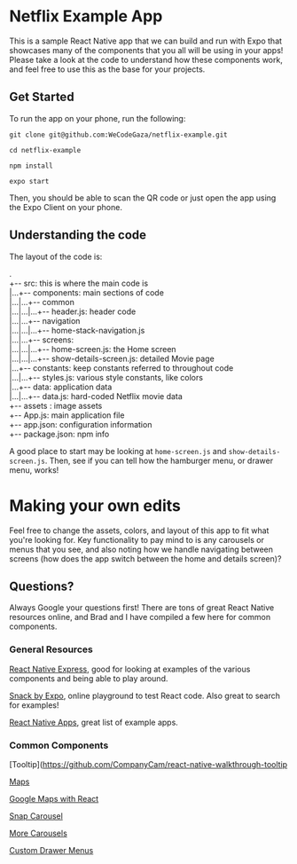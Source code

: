 # Netflix Example  App

This is a sample React Native app that we can build and run with Expo  that showcases many of the components that you all will be using in your apps! Please take a look at the code to understand how these components work, and feel free to use this as the base for your projects.

## Get Started
To run the app on your phone, run the following:

`git clone git@github.com:WeCodeGaza/netflix-example.git`

`cd netflix-example`

`npm install`

`expo start`

Then, you should be able to scan the QR code or just open the app using the Expo Client on your phone.

## Understanding the code
The layout of the code is:

.  
+-- src: this is where the main code is   
|...+-- components: main sections of code  
|...|...+-- common  
|...|...|...+-- header.js: header code  
|...|...+-- navigation  
|...|...|...+-- home-stack-navigation.js   
|...|...+-- screens:  
|...|...|...+-- home-screen.js: the Home screen  
|...|...|...+-- show-details-screen.js: detailed Movie page  
|...+-- constants: keep constants referred to throughout code  
|...|...+-- styles.js: various style constants, like colors   
|...+-- data: application data  
|...|...+-- data.js: hard-coded Netflix movie data  
+-- assets : image assets  
+-- App.js: main application file  
+-- app.json: configuration information  
+-- package.json: npm info  

A good place to start may be looking at `home-screen.js` and `show-details-screen.js`.
Then, see if you can tell how the hamburger menu, or drawer menu, works!

# Making your own edits
Feel free to change the assets, colors, and layout of this app to fit what you're  looking for. Key functionality to pay mind to is any carousels or menus that you see, and also noting how we handle navigating between screens (how does the app switch between the home and details screen)?

## Questions?
Always Google your questions first! There are tons of great React Native resources online, and Brad and I have compiled a few here for common components.

### General Resources
[React Native Express](http://www.reactnativeexpress.com/), good for looking at examples of the various components and being able to play around. 

[Snack by Expo](https://snack.expo.io/), online playground to test React code. Also great to search for examples! 

[React Native Apps](https://github.com/ReactNativeNews/React-Native-Apps), great list of example apps. 

### Common Components

[Tooltip](https://github.com/CompanyCam/react-native-walkthrough-tooltip

[Maps](https://github.com/react-community/react-native-maps) 

[Google Maps with React](https://codeburst.io/react-native-google-map-with-react-native-maps-572e3d3eee14) 

[Snap Carousel](https://www.npmjs.com/package/react-native-snap-carousel) 

[More Carousels](https://blog.expo.io/introducing-sideswipe-a-cross-platform-carousel-for-react-native-8b9a0f18df53) 

[Custom Drawer Menus](https://codeburst.io/custom-drawer-using-react-navigation-80abbab489f7) 
 
